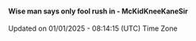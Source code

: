 #### Wise man says only fool rush in - McKidKneeKaneSir
Updated on 01/01/2025 - 08:14:15 (UTC) Time Zone
